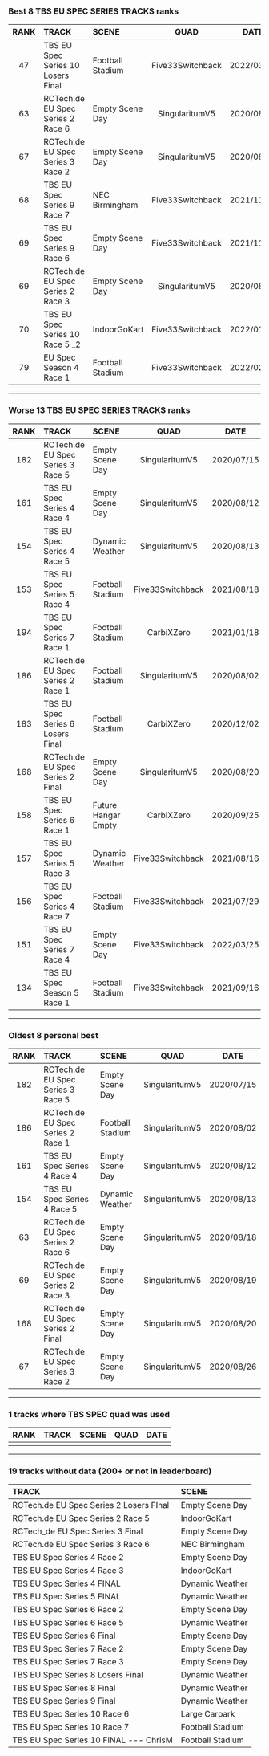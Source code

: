### Best 8 TBS EU SPEC SERIES TRACKS ranks
|RANK|TRACK|SCENE|QUAD|DATE|
|:---:|:---|:---|:---:|:---:|
|47|TBS EU Spec Series 10 Losers Final|Football Stadium|Five33Switchback|2022/03/03|
|63|RCTech.de EU Spec Series 2 Race 6|Empty Scene Day|SingularitumV5|2020/08/18|
|67|RCTech.de EU Spec Series 3 Race 2|Empty Scene Day|SingularitumV5|2020/08/26|
|68|TBS EU Spec Series 9 Race 7|NEC Birmingham|Five33Switchback|2021/11/14|
|69|TBS EU Spec Series 9 Race 6|Empty Scene Day|Five33Switchback|2021/11/04|
|69|RCTech.de EU Spec Series 2 Race 3|Empty Scene Day|SingularitumV5|2020/08/19|
|70|TBS EU Spec Series 10 Race 5 _2|IndoorGoKart|Five33Switchback|2022/01/23|
|79|EU Spec Season 4 Race 1|Football Stadium|Five33Switchback|2022/02/13|
---
### Worse 13 TBS EU SPEC SERIES TRACKS ranks
|RANK|TRACK|SCENE|QUAD|DATE|
|:---:|:---|:---|:---:|:---:|
|182|RCTech.de EU Spec Series 3 Race 5|Empty Scene Day|SingularitumV5|2020/07/15|
|161|TBS EU Spec Series 4 Race 4|Empty Scene Day|SingularitumV5|2020/08/12|
|154|TBS EU Spec Series 4 Race 5|Dynamic Weather|SingularitumV5|2020/08/13|
|153|TBS EU Spec Series 5 Race 4|Football Stadium|Five33Switchback|2021/08/18|
|194|TBS EU Spec Series 7 Race 1|Football Stadium|CarbiXZero|2021/01/18|
|186|RCTech.de EU Spec Series 2 Race 1|Football Stadium|SingularitumV5|2020/08/02|
|183|TBS EU Spec Series 6 Losers Final|Football Stadium|CarbiXZero|2020/12/02|
|168|RCTech.de EU Spec Series 2 Final|Empty Scene Day|SingularitumV5|2020/08/20|
|158|TBS EU Spec Series 6 Race 1|Future Hangar Empty|CarbiXZero|2020/09/25|
|157|TBS EU Spec Series 5 Race 3|Dynamic Weather|Five33Switchback|2021/08/16|
|156|TBS EU Spec Series 4 Race 7|Football Stadium|Five33Switchback|2021/07/29|
|151|TBS EU Spec Series 7 Race 4|Empty Scene Day|Five33Switchback|2022/03/25|
|134|TBS EU Spec Season 5 Race 1|Football Stadium|Five33Switchback|2021/09/16|
---
### Oldest 8 personal best
|RANK|TRACK|SCENE|QUAD|DATE|
|:---:|:---|:---|:---:|:---:|
|182|RCTech.de EU Spec Series 3 Race 5|Empty Scene Day|SingularitumV5|2020/07/15|
|186|RCTech.de EU Spec Series 2 Race 1|Football Stadium|SingularitumV5|2020/08/02|
|161|TBS EU Spec Series 4 Race 4|Empty Scene Day|SingularitumV5|2020/08/12|
|154|TBS EU Spec Series 4 Race 5|Dynamic Weather|SingularitumV5|2020/08/13|
|63|RCTech.de EU Spec Series 2 Race 6|Empty Scene Day|SingularitumV5|2020/08/18|
|69|RCTech.de EU Spec Series 2 Race 3|Empty Scene Day|SingularitumV5|2020/08/19|
|168|RCTech.de EU Spec Series 2 Final|Empty Scene Day|SingularitumV5|2020/08/20|
|67|RCTech.de EU Spec Series 3 Race 2|Empty Scene Day|SingularitumV5|2020/08/26|
---
### 1 tracks where TBS SPEC quad was used
|RANK|TRACK|SCENE|QUAD|DATE|
|:---:|:---|:---|:---:|:---:|
||||||
---
### 19 tracks without data (200+ or not in leaderboard)
|TRACK|SCENE|
|:---|:---|
|RCTech.de EU Spec Series 2 Losers FInal|Empty Scene Day|
|RCTech.de EU Spec Series 2 Race 5|IndoorGoKart|
|RCTech_de EU Spec Series 3 Final|Empty Scene Day|
|RCTech.de EU Spec Series 3 Race 6|NEC Birmingham|
|TBS EU Spec Series 4 Race 2|Empty Scene Day|
|TBS EU Spec Series 4 Race 3|IndoorGoKart|
|TBS EU Spec Series 4 FINAL|Dynamic Weather|
|TBS EU Spec Series 5 FINAL|Dynamic Weather|
|TBS EU Spec Series 6 Race 2|Empty Scene Day|
|TBS EU Spec Series 6 Race 5|Dynamic Weather|
|TBS EU Spec Series 6 Final|Empty Scene Day|
|TBS EU Spec Series 7 Race 2|Empty Scene Day|
|TBS EU Spec Series 7 Race 3|Empty Scene Day|
|TBS EU Spec Series 8 Losers Final|Dynamic Weather|
|TBS EU Spec Series 8 Final|Dynamic Weather|
|TBS EU Spec Series 9 Final|Dynamic Weather|
|TBS EU Spec Series 10 Race 6|Large Carpark|
|TBS EU Spec Series 10 Race 7|Football Stadium|
|TBS EU Spec Series 10 FINAL --- ChrisM|Football Stadium|
